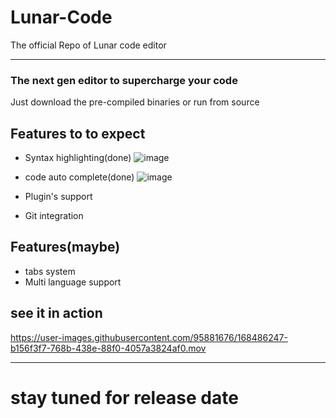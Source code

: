 # Lunar-Code
The official Repo of Lunar code editor
___
### The next gen editor to supercharge your code

Just download the pre-compiled binaries or run from source

## Features to to expect

* Syntax highlighting(done)
![image](https://user-images.githubusercontent.com/95881676/168418891-72a3222c-1a04-4569-92a4-6e0a3f62b480.png)


* code auto complete(done)
![image](https://user-images.githubusercontent.com/95881676/171043561-67dc5d52-08ed-47cc-9918-e0a71dfc94df.png)

* Plugin's support

* Git integration

## Features(maybe)

* tabs system 
* Multi language support

## see it in action
https://user-images.githubusercontent.com/95881676/168486247-b156f3f7-768b-438e-88f0-4057a3824af0.mov
___


# stay tuned for release date

